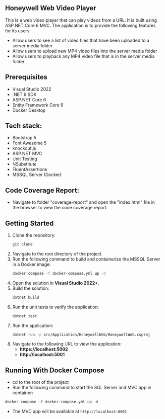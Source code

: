 ## Honeywell Web Video Player

This is a web video player that can play videos from a URL. It is built using ASP.NET Core 6 MVC. The application is to
provide the following features for its users:

- Allow users to see a list of video files that have been uploaded to a server media folder
- Allow users to upload new MP4 video files into the server media folder
- Allow users to playback any MP4 video file that is in the server media folder

## Prerequisites

- Visual Studio 2022
- .NET 6 SDK
- ASP.NET Core 6
- Entity Framework Core 6
- Docker Desktop

## Tech stack:

- Bootstrap 5
- Font Awesome 5
- knockout.js
- ASP.NET MVC
- Unit Testing
- NSubstitute
- FluentAssertions
- MSSQL Server (Docker)

## Code Coverage Report:
- Navigate to folder "coverage-report" and open the "index.html" file in the browser to view the code coverage report.

## Getting Started

1. Clone the repository:
   ```bash
   git clone
   ```
2. Navigate to the root directory of the project.
3. Run the following command to build and containerize the MSSQL Server in a Docker image:
   ```bash
   docker compose -f docker-compose.yml up -d
   ```
4. Open the solution in **Visual Studio 2022+**.
5. Build the solution:
   ```bash
   dotnet build
   ```
6. Run the unit tests to verify the application:
   ```bash
   dotnet test
   ```
7. Run the application:
   ```bash
   dotnet run -p src/Application/HoneywellWeb/HoneywellWeb.csproj
   ```
8. Navigate to the following URL to view the application:
    - **https://localhost:5002**
    - **http://localhost:5001**

## Running With Docker Compose
- cd to the root of the project
- Run the following command to start the SQL Server and MVC app in container:
```powershell
docker compose -f docker-compose.yml up -d
```
- The MVC app will be available at `http://localhost:6001`
